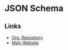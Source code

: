 # JSON Schema

## Links

- [Org. Repository](https://github.com/json-schema-org)
- [Main Website](https://json-schema.org)
